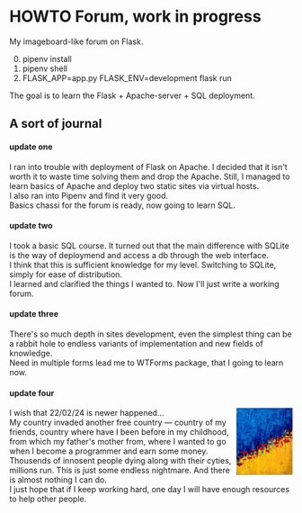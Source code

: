 # HOWTO Forum, work in progress

My imageboard-like forum on Flask.

0. pipenv install<br>
1. pipenv shell<br>
2. FLASK_APP=app.py FLASK_ENV=development flask run

The goal is to learn the Flask + Apache-server + SQL deployment.

## A sort of journal

#### update one

I ran into trouble with deployment of Flask on Apache. I decided that it isn't worth it to waste time solving them and drop the Apache. Still, I managed to learn basics of Apache and deploy two static sites via virtual hosts.<br>
I also ran into Pipenv and find it very good.<br>
Basics chassi for the forum is ready, now going to learn SQL.

#### update two

I took a basic SQL course. It turned out that the main difference with SQLite is the way of deploymend and access a db through the web interface.<br>
I think that this is sufficient knowledge for my level. Switching to SQLite, simply for ease of distribution.<br>
I learned and clarified the things I wanted to. Now I'll just write a working forum.

#### update three

There's so much depth in sites development, even the simplest thing can be a rabbit hole to endless variants of implementation and new fields of knowledge.<br>
Need in multiple forms lead me to WTForms package, that I going to learn now.

#### update four

<img align="right" width="100" src="ukraine.jpg">
I wish that 22/02/24 is newer happened...<br>
My country invaded another free country — country of my friends, country where have I been before in my childhood, from which my father's mother from, where I wanted to go when I become a programmer and earn some money. Thousends of innosent people dying along with their cyties, millions run. This is just some endless nightmare. And there is almost nothing I can do.<br>
I just hope that if I keep working hard, one day I will have enough resources to help other people.
